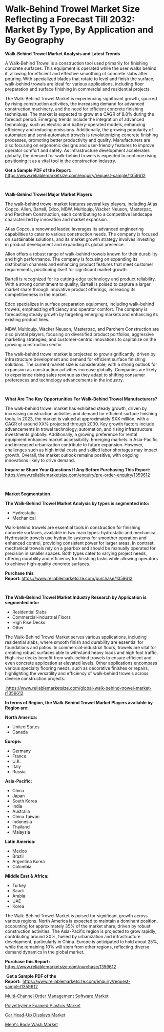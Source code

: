 <p><h1>Walk-Behind Trowel Market Size Reflecting a Forecast Till 2032: Market By Type, By Application and By Geography</h1></p><p><strong>Walk-Behind Trowel Market Analysis and Latest Trends</strong></p>
<p><p>A Walk-Behind Trowel is a construction tool used primarily for finishing concrete surfaces. This equipment is operated while the user walks behind it, allowing for efficient and effective smoothing of concrete slabs after pouring. With specialized blades that rotate to level and finish the surface, walk-behind trowels are ideal for various applications, including floor preparation and surface finishing in commercial and residential projects.</p><p>The Walk-Behind Trowel Market is experiencing significant growth, spurred by rising construction activities, the increasing demand for advanced construction machinery, and the need for efficient concrete finishing techniques. The market is expected to grow at a CAGR of 8.8% during the forecast period. Emerging trends include the integration of advanced technology, such as electric and battery-operated models, enhancing efficiency and reducing emissions. Additionally, the growing popularity of automated and semi-automated trowels is revolutionizing concrete finishing processes, promoting better productivity and quality. Manufacturers are also focusing on ergonomic designs and user-friendly features to improve operator comfort and safety. As infrastructure development accelerates globally, the demand for walk-behind trowels is expected to continue rising, positioning it as a vital tool in the construction industry.</p></p>
<p><strong>Get a Sample PDF of the Report:&nbsp;</strong> <a href="https://www.reliablemarketsize.com/enquiry/request-sample/1359612?utm_campaign=2005&utm_medium=2&utm_source=Github&utm_content=ia&utm_term=22032025&utm_id=walk-behind-trowel">https://www.reliablemarketsize.com/enquiry/request-sample/1359612</a></p>
<p>&nbsp;</p>
<p><strong>Walk-Behind Trowel Major Market Players</strong></p>
<p><p>The walk-behind trowel market features several key players, including Atlas Copco, Allen, Bartell, Edco, MBW, Multiquip, Wacker Neuson, Masterpac, and Parchem Construction, each contributing to a competitive landscape characterized by innovation and market expansion.</p><p>Atlas Copco, a renowned leader, leverages its advanced engineering capabilities to cater to various construction needs. The company is focused on sustainable solutions, and its market growth strategy involves investing in product development and expanding its global presence.</p><p>Allen offers a robust range of walk-behind trowels known for their durability and high performance. The company is focusing on expanding its distribution channels and enhancing product features that meet customer requirements, positioning itself for significant market growth.</p><p>Bartell is recognized for its cutting-edge technology and product reliability. With a strong commitment to quality, Bartell is poised to capture a larger market share through innovative product offerings, increasing its competitiveness in the market.</p><p>Edco specializes in surface preparation equipment, including walk-behind trowels, emphasizing efficiency and operator comfort. The company is forecasting steady growth by targeting emerging markets and enhancing its existing product lines.</p><p>MBW, Multiquip, Wacker Neuson, Masterpac, and Parchem Construction are also pivotal players, focusing on diversified product portfolios, aggressive marketing strategies, and customer-centric innovations to capitalize on the growing construction sector.</p><p>The walk-behind trowel market is projected to grow significantly, driven by infrastructure development and demand for efficient surface finishing solutions. The current market size is considerable, with a strong outlook for expansion as construction activities increase globally. Companies are likely to experience rising sales revenue as they adapt to shifting consumer preferences and technology advancements in the industry.</p></p>
<p>&nbsp;</p>
<p><strong>What Are The Key Opportunities For Walk-Behind Trowel Manufacturers?</strong></p>
<p><p>The walk-behind trowel market has exhibited steady growth, driven by increasing construction activities and demand for efficient surface finishing tools. In 2023, the market is valued at approximately $XX million, with a CAGR of around XX% projected through 2030. Key growth factors include advancements in trowel technology, automation, and rising infrastructure investments globally. Additionally, a growing preference for rental equipment enhances market accessibility. Emerging markets in Asia-Pacific and increased urbanization contribute to future expansion. However, challenges such as high initial costs and skilled labor shortages may impact growth. Overall, the market outlook remains positive, with ongoing innovations likely to drive demand.</p></p>
<p><strong>Inquire or Share Your Questions If Any Before Purchasing This Report:</strong> <a href="https://www.reliablemarketsize.com/enquiry/pre-order-enquiry/1359612?utm_campaign=2005&utm_medium=2&utm_source=Github&utm_content=ia&utm_term=22032025&utm_id=walk-behind-trowel">https://www.reliablemarketsize.com/enquiry/pre-order-enquiry/1359612</a></p>
<p>&nbsp;</p>
<p><strong>Market Segmentation</strong></p>
<p><strong>The Walk-Behind Trowel Market Analysis by types is segmented into:</strong></p>
<p><ul><li>Hydrostatic</li><li>Mechanical</li></ul></p>
<p><p>Walk-behind trowels are essential tools in construction for finishing concrete surfaces, available in two main types: hydrostatic and mechanical. Hydrostatic trowels use hydraulic systems for smoother operation and enhanced control, providing consistent power for larger areas. In contrast, mechanical trowels rely on a gearbox and should be manually operated for precision in smaller spaces. Both types cater to varying project needs, offering durability and efficiency for finishing tasks while allowing operators to achieve high-quality concrete surfaces.</p></p>
<p><strong>Purchase this Report:&nbsp;</strong><a href="https://www.reliablemarketsize.com/purchase/1359612?utm_campaign=2005&utm_medium=2&utm_source=Github&utm_content=ia&utm_term=22032025&utm_id=walk-behind-trowel">https://www.reliablemarketsize.com/purchase/1359612</a></p>
<p>&nbsp;</p>
<p><strong>The Walk-Behind Trowel Market Industry Research by Application is segmented into:</strong></p>
<p><ul><li>Residential Slabs</li><li>Commercial-industrial Floors</li><li>High Rise Decks</li><li>Other</li></ul></p>
<p><p>The Walk-Behind Trowel Market serves various applications, including residential slabs, where smooth finish and durability are essential for foundations and patios. In commercial-industrial floors, trowels are vital for creating robust surfaces able to withstand heavy loads and high foot traffic. High-rise decks benefit from walk-behind trowels to ensure efficient and even concrete application at elevated levels. Other applications encompass various specialty flooring needs, such as decorative finishes or repairs, highlighting the versatility and efficiency of walk-behind trowels across diverse construction projects.</p></p>
<p><a href="https://www.reliablemarketsize.com/global-walk-behind-trowel-market-r1359612?utm_campaign=2005&utm_medium=2&utm_source=Github&utm_content=ia&utm_term=22032025&utm_id=walk-behind-trowel">&nbsp;https://www.reliablemarketsize.com/global-walk-behind-trowel-market-r1359612</a></p>
<p><strong>In terms of Region, the Walk-Behind Trowel Market Players available by Region are:</strong></p>
<p>
    <p> <strong> North America: </strong>
        <ul>
            <li>United States</li>
            <li>Canada</li>
        </ul>
        </p> 
    <p> <strong> Europe: </strong>
        <ul>
            <li>Germany</li>
            <li>France</li>
            <li>U.K.</li>
            <li>Italy</li>
            <li>Russia</li>
        </ul>
        </p> 
    <p> <strong> Asia-Pacific: </strong>
        <ul>
            <li>China</li>
            <li>Japan</li>
            <li>South Korea</li>
            <li>India</li>
            <li>Australia</li>
            <li>China Taiwan</li>
            <li>Indonesia</li>
            <li>Thailand</li>
            <li>Malaysia</li>
        </ul>
        </p> 
    <p> <strong> Latin America: </strong>
        <ul>
            <li>Mexico</li>
            <li>Brazil</li>
            <li>Argentina Korea</li>
            <li>Colombia</li>
        </ul>
        </p> 
    <p> <strong> Middle East & Africa: </strong>
        <ul>
            <li>Turkey</li>
            <li>Saudi</li>
            <li>Arabia</li>
            <li>UAE</li>
            <li>Korea</li>
        </ul>
    </p>
    </p>
<p><p>The Walk-Behind Trowel Market is poised for significant growth across various regions. North America is expected to maintain a dominant position, accounting for approximately 35% of the market share, driven by robust construction activities. The Asia-Pacific region is projected to grow rapidly, contributing around 30%, fueled by urbanization and infrastructure development, particularly in China. Europe is anticipated to hold about 25%, while the remaining 10% will stem from other regions, reflecting diverse demand dynamics in the global market.</p></p>
<p><strong>Purchase this Report: </strong><a href="https://www.reliablemarketsize.com/purchase/1359612?utm_campaign=2005&utm_medium=2&utm_source=Github&utm_content=ia&utm_term=22032025&utm_id=walk-behind-trowel">https://www.reliablemarketsize.com/purchase/1359612</a></p>
<p>&nbsp;<strong>Get a Sample PDF of the Report:&nbsp;&nbsp;</strong><a href="https://www.reliablemarketsize.com/enquiry/request-sample/1359612?utm_campaign=2005&utm_medium=2&utm_source=Github&utm_content=ia&utm_term=22032025&utm_id=walk-behind-trowel">https://www.reliablemarketsize.com/enquiry/request-sample/1359612</a></p>
<p><strong></strong></p>
<p><p><a href="https://github.com/lylyparadise/Market-Research-Report-List-6/blob/main/multi-channel-order-management-software-market.md?utm_campaign=2005&utm_medium=2&utm_source=Github&utm_content=ia&utm_term=22032025&utm_id=walk-behind-trowel">Multi-Channel Order Management Software Market</a></p><p><a href="https://github.com/kohushamudo3/Market-Research-Report-List-1/blob/main/polyethylene-foamed-plastics-market.md?utm_campaign=2005&utm_medium=2&utm_source=Github&utm_content=ia&utm_term=22032025&utm_id=walk-behind-trowel">Polyethylene Foamed Plastics Market</a></p><p><a href="https://github.com/gogashopkewy/Market-Research-Report-List-1/blob/main/car-head-up-displays-market.md?utm_campaign=2005&utm_medium=2&utm_source=Github&utm_content=ia&utm_term=22032025&utm_id=walk-behind-trowel">Car Head-Up Displays Market</a></p><p><a href="https://github.com/myrieronays5/Market-Research-Report-List-1/blob/main/mens-body-wash-market.md?utm_campaign=2005&utm_medium=2&utm_source=Github&utm_content=ia&utm_term=22032025&utm_id=walk-behind-trowel">Men\'s Body Wash Market</a></p></p>